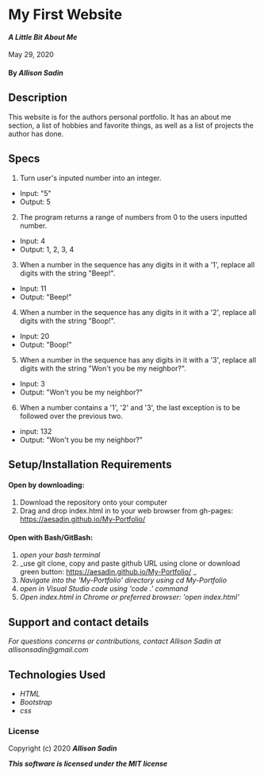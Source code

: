 # My First Website

#### _A Little Bit About Me_ 
May 29, 2020

#### By _Allison Sadin_

## Description

This website is for the authors personal portfolio. It has an about me section, a list of hobbies and favorite things, as well as a list of projects the author has done.

## Specs
1. Turn user's inputed number into an integer.
  * Input: "5"
  * Output: 5

2. The program returns a range of numbers from 0 to the users inputted number.
  * Input: 4
  * Output: 1, 2, 3, 4

3. When a number in the sequence has any digits in it with a '1', replace all digits with the string "Beep!".
  * Input: 11
  * Output: "Beep!" 

4. When a number in the sequence has any digits in it with a '2', replace all digits with the string "Boop!". 
  * Input: 20
  * Output: "Boop!"

5. When a number in the sequence has any digits in it with a '3', replace all digits with the string "Won't you be my neighbor?". 
  * Input: 3
  * Output: "Won't you be my neighbor?"

6. When a number contains a '1', '2' and '3', the last exception is to be followed over the previous two.
  * input: 132
  * Output: "Won't you be my neighbor?"



## Setup/Installation Requirements

#### Open by downloading:
1. Download the repository onto your computer
2. Drag and drop index.html in to your web browser from gh-pages:  https://aesadin.github.io/My-Portfolio/

#### Open with Bash/GitBash:
1. _open your bash terminal_
2. _use git clone, copy and paste github URL using clone or download green button:  https://aesadin.github.io/My-Portfolio/ _
3. _Navigate into the 'My-Portfolio' directory using cd My-Portfolio_
4. _open in Visual Studio code using 'code .' command_
5. _Open index.html in Chrome or preferred browser: 'open index.html'_





## Support and contact details

_For questions concerns or contributions, contact Allison Sadin
at allisonsadin@gmail.com_

## Technologies Used

* _HTML_
* _Bootstrap_
* _css_

### License

Copyright (c) 2020 **_Allison Sadin_**

**_This software is licensed under the MIT license_**
